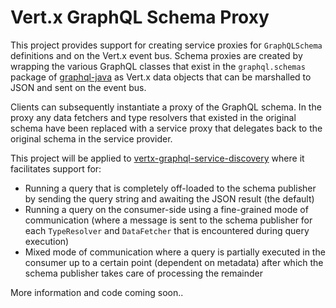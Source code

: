 # Vert.x GraphQL Schema Proxy

This project provides support for creating service proxies for `GraphQLSchema` definitions and on the Vert.x event bus.
Schema proxies are created by wrapping the various GraphQL classes that exist in the `graphql.schemas` package of [graphql-java](https://github.com/graphql-java/graphql-java) as Vert.x data objects that can be marshalled to JSON and sent on the event bus.

Clients can subsequently instantiate a proxy of the GraphQL schema. In the proxy any data fetchers and type resolvers that existed in the original schema have been replaced with a service proxy that delegates back to the original schema in the service provider.

This project will be applied to [vertx-graphql-service-discovery](https://github.com/engagingspaces/vertx-graphql-service-discovery) where it facilitates support for:

- Running a query that is completely off-loaded to the schema publisher by sending the query string and awaiting the JSON result (the default)
- Running a query on the consumer-side using a fine-grained mode of communication (where a message is sent to the schema publisher for each `TypeResolver` and `DataFetcher` that is encountered during query execution)
- Mixed mode of communication where a query is partially executed in the consumer up to a certain point (dependent on metadata) after which the schema publisher takes care of processing the remainder

More information and code coming soon..
